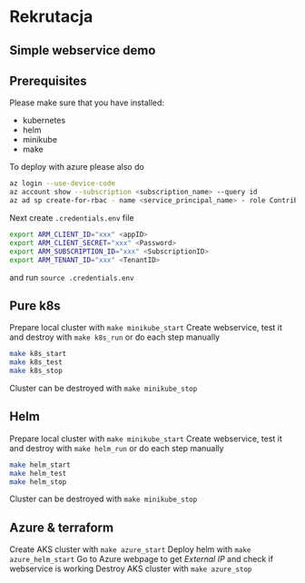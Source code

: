 # Rekrutacja
## Simple webservice demo

## Prerequisites
Please make sure that you have installed:
- kubernetes
- helm
- minikube
- make

To deploy with azure please also do
```sh
az login --use-device-code
az account show --subscription <subscription_name> --query id
az ad sp create-for-rbac - name <service_principal_name> - role Contributor - scopes /subscriptions/<subscription_id>
```

Next create `.credentials.env` file
```sh
export ARM_CLIENT_ID="xxx" <appID>
export ARM_CLIENT_SECRET="xxx" <Password>
export ARM_SUBSCRIPTION_ID="xxx" <SubscriptionID>
export ARM_TENANT_ID="xxx" <TenantID>
```
and run `source .credentials.env`

## Pure k8s
Prepare local cluster with `make minikube_start`
Create webservice, test it and destroy with `make k8s_run`
or do each step manually
```sh
make k8s_start
make k8s_test
make k8s_stop
```
Cluster can be destroyed with `make minikube_stop`

## Helm
Prepare local cluster with `make minikube_start`
Create webservice, test it and destroy with `make helm_run`
or do each step manually
```sh
make helm_start
make helm_test
make helm_stop
```
Cluster can be destroyed with `make minikube_stop`

## Azure & terraform
Create AKS cluster with `make azure_start`
Deploy helm with `make azure_helm_start`
Go to Azure webpage to get _External IP_ and check if webservice is working
Destroy AKS cluster with `make azure_stop`

